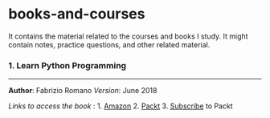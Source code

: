 # books-and-courses
It contains the material related to the courses and books I study. It might contain notes, practice questions, and other related material.

### 1. Learn Python Programming
-------------------------------------------------------------
**Author**: Fabrizio Romano
*Version*: June 2018

_Links to access the book_ : 
    1. [Amazon](https://www.amazon.com/Learn-Python-Programming-no-nonsense-programming/dp/1788996666)
    2. [Packt](https://www.packtpub.com/free-ebook/learn-python-programming-second-edition/9781788996662)
    3. [Subscribe](subscription.packthub.com) to Packt